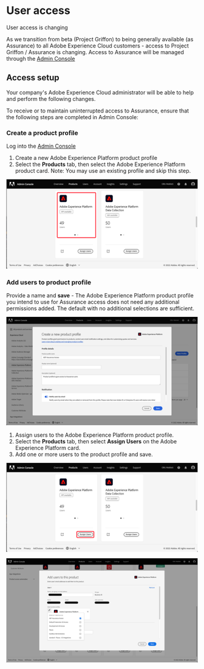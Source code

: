 # User access

<InlineAlert variant="warning" slots="header, text"/>

User access is changing

As we transition from beta (Project Griffon) to being generally available (as Assurance) to all Adobe Experience Cloud customers - access to Project Griffon / Assurance is changing. Access to Assurance will be managed through the [Admin Console](https://helpx.adobe.com/enterprise/using/admin-console.html)

## Access setup

<InlineAlert variant="info" slots="text"/>

Your company's Adobe Experience Cloud administrator will be able to help and perform the following changes.

To receive or to maintain uninterrupted access to Assurance, ensure that the following steps are completed in Admin Console:

### Create a product profile

Log into the [Admin Console](https://adminconsole.adobe.com/)
1. Create a new Adobe Experience Platform product profile
2. Select the **Products** tab, then select the Adobe Experience Platform product card. Note: You may use an existing profile and skip this step.

![Adobe Experience Platform Assurance analytics view](./assets/get-access/analytics-view.png)

### Add users to product profile

Provide a name and **save** - The Adobe Experience Platform product profile you intend to use for Assurance access does not need any additional permissions added. The default with no additional selections are sufficient.

![Adobe Experience Platform product profile](./assets/get-access/product-profile.png)

   1. Assign users to the Adobe Experience Platform product profile.
   2. Select the **Products** tab, then select **Assign Users** on the Adobe Experience Platform card.
   3. Add one or more users to the product profile and save.

![Assigning users to product profile](./assets/get-access/assign-users.png)

![Adding users to product profile](./assets/get-access/add-users.png)
